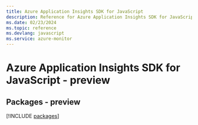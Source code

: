 ```yaml
---
title: Azure Application Insights SDK for JavaScript
description: Reference for Azure Application Insights SDK for JavaScript
ms.date: 02/23/2024
ms.topic: reference
ms.devlang: javascript
ms.service: azure-monitor
---
```

# Azure Application Insights SDK for JavaScript - preview
## Packages - preview
[!INCLUDE [packages](application-insights-index.md)]
